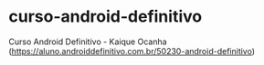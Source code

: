 # curso-android-definitivo
Curso Android Definitivo - Kaique Ocanha (https://aluno.androiddefinitivo.com.br/50230-android-definitivo)

